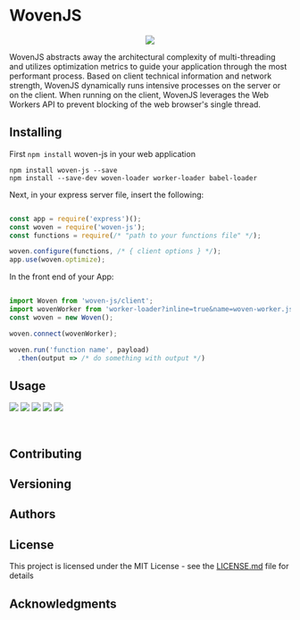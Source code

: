 # WovenJS
<p align="center">
  <img src="https://user-images.githubusercontent.com/4038732/35308567-17f72930-005d-11e8-9134-c21c741f0cc7.png">
</p>

WovenJS abstracts away the architectural complexity of multi-threading and utilizes optimization metrics to guide your application through the most performant process. Based on client technical information and network strength, WovenJS dynamically runs intensive processes on the server or on the client. When running on the client, WovenJS leverages the Web Workers API to prevent blocking of the web browser's single thread.


## Installing
First `npm install` woven-js in your web application 

```
npm install woven-js --save
npm install --save-dev woven-loader worker-loader babel-loader
```

Next, in your express server file, insert the following:

```javascript

const app = require('express')();
const woven = require('woven-js');
const functions = require(/* "path to your functions file" */);

woven.configure(functions, /* { client options } */);
app.use(woven.optimize);

```
In the front end of your App:

```javascript

import Woven from 'woven-js/client';
import wovenWorker from 'worker-loader?inline=true&name=woven-worker.js!babel-loader!woven-loader!<path to your functions>';
const woven = new Woven();

woven.connect(wovenWorker);

woven.run('function name', payload)
  .then(output => /* do something with output */)

```
## Usage
<p>
  <img src="https://user-images.githubusercontent.com/4038732/35308543-0315f870-005d-11e8-82fa-17aede333138.png">
  <img src="https://user-images.githubusercontent.com/4038732/35308546-05bdf154-005d-11e8-9877-ceabb6a07424.png">
  <img src="https://user-images.githubusercontent.com/4038732/35308554-09e7228c-005d-11e8-9329-f49ab7580292.png">
  <img src="https://user-images.githubusercontent.com/4038732/35308551-07f95ea4-005d-11e8-8d81-4b8ade2db02f.png">
  <img src="https://user-images.githubusercontent.com/4038732/35312963-d4709d20-0072-11e8-80f2-57423e8ac1d1.png">
</p>
<div id="thumbs">
    <a id="single_image1" href="#"><img src="https://user-images.githubusercontent.com/4038732/35308543-0315f870-005d-11e8-82fa-17aede333138.png" alt=""/></a>
    <a id="single_image2" href="#"><img src="https://user-images.githubusercontent.com/4038732/35308546-05bdf154-005d-11e8-9877-ceabb6a07424.png" alt=""/></a>
    <a id="single_image3" href="#"><img src="https://user-images.githubusercontent.com/4038732/35308554-09e7228c-005d-11e8-9329-f49ab7580292.png" alt=""/></a>
    <a id="single_image3" href="#"><img src="https://user-images.githubusercontent.com/4038732/35308551-07f95ea4-005d-11e8-8d81-4b8ade2db02f.png" alt=""/></a>
    <a id="single_image3" href="#"><img src="https://user-images.githubusercontent.com/4038732/35312963-d4709d20-0072-11e8-80f2-57423e8ac1d1.png" alt=""/></a>
    <span class="stretch"></span>
</div>


## Contributing



## Versioning

 

## Authors



## License

This project is licensed under the MIT License - see the [LICENSE.md](LICENSE.md) file for details

## Acknowledgments
